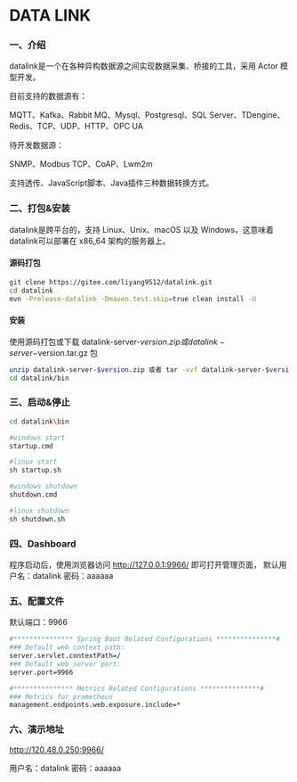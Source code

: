 # DATA LINK

### 一、介绍
datalink是一个在各种异构数据源之间实现数据采集、桥接的工具，采用 Actor 模型开发。

目前支持的数据源有：

MQTT、Kafka、Rabbit MQ、Mysql、Postgresql、SQL Server、TDengine、Redis、TCP、UDP、HTTP、OPC UA

待开发数据源：

SNMP、Modbus TCP、CoAP、Lwm2m


支持透传、JavaScript脚本、Java插件三种数据转换方式。

### 二、打包&安装

datalink是跨平台的，支持 Linux、Unix、macOS 以及 Windows，这意味着datalink可以部署在 x86_64 架构的服务器上。

#### 源码打包

```bash
git clone https://gitee.com/liyang9512/datalink.git
cd datalink
mvn -Prelease-datalink -Dmaven.test.skip=true clean install -U
```

#### 安装

使用源码打包或下载 datalink-server-$version.zip 或 datalink-server-$version.tar.gz 包

```bash
unzip datalink-server-$version.zip 或者 tar -xvf datalink-server-$version.tar.gz
cd datalink/bin
```

### 三、启动&停止

```bash
cd datalink\bin

#windows start
startup.cmd

#linux start
sh startup.sh

#windows shutdown
shutdown.cmd

#linux shutdown
sh shutdown.sh
```

### 四、Dashboard

程序启动后，使用浏览器访问 http://127.0.0.1:9966/ 即可打开管理页面，
默认用户名：datalink   密码：aaaaaa

### 五、配置文件

默认端口：9966

```bash
#*************** Spring Boot Related Configurations ***************#
### Default web context path:
server.servlet.contextPath=/
### Default web server port:
server.port=9966

#*************** Metrics Related Configurations ***************#
### Metrics for prometheus
management.endpoints.web.exposure.include=*
```

### 六、演示地址

http://120.48.0.250:9966/ 

用户名：datalink   密码：aaaaaa
